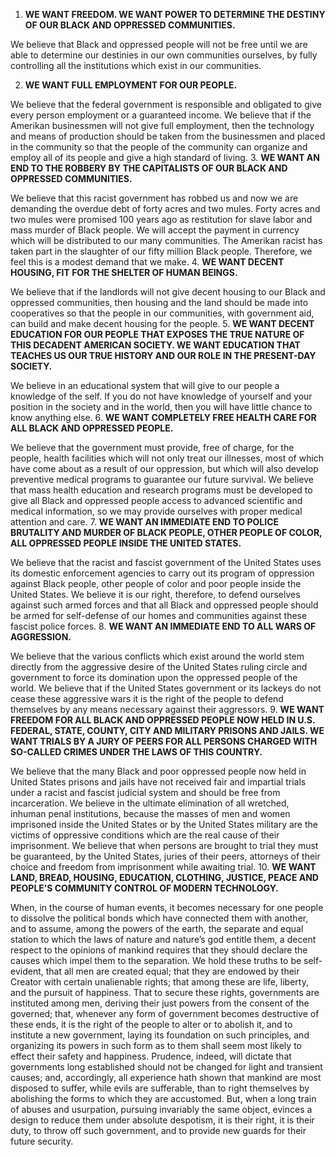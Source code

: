 1. **WE WANT FREEDOM. WE WANT POWER TO DETERMINE THE DESTINY OF OUR BLACK AND OPPRESSED COMMUNITIES.** 

We believe that Black and oppressed people will not be free until we are able to determine our destinies in our own communities ourselves, by fully controlling all the institutions which exist in our communities.

2. **WE WANT FULL EMPLOYMENT FOR OUR PEOPLE.**  

We believe that the federal government is responsible and obligated to give every person employment or a guaranteed income. We believe that if the Amerikan businessmen will not give full employment, then the technology and means of production should be taken from the businessmen and placed in the community so that the people of the community can organize and employ all of its people and give a high standard of living.
3. **WE WANT AN END TO THE ROBBERY BY THE CAPITALISTS OF OUR BLACK AND OPPRESSED COMMUNITIES.**  

We believe that this racist government has robbed us and now we are demanding the overdue debt of forty acres and two mules. Forty acres and two mules were promised 100 years ago as restitution for slave labor and mass murder of Black people. We will accept the payment in currency which will be distributed to our many communities. The Amerikan racist has taken part in the slaughter of our fifty million Black people. Therefore, we feel this is a modest demand that we make.
4. **WE WANT DECENT HOUSING, FIT FOR THE SHELTER OF HUMAN BEINGS.**  

We believe that if the landlords will not give decent housing to our Black and oppressed communities, then housing and the land should be made into cooperatives so that the people in our communities, with government aid, can build and make decent housing for the people.
5. **WE WANT DECENT EDUCATION FOR OUR PEOPLE THAT EXPOSES THE TRUE NATURE OF THIS DECADENT AMERICAN SOCIETY. WE WANT EDUCATION THAT TEACHES US OUR TRUE HISTORY AND OUR ROLE IN THE PRESENT-DAY SOCIETY.**  

We believe in an educational system that will give to our people a knowledge of the self. If you do not have knowledge of yourself and your position in the society and in the world, then you will have little chance to know anything else.
6. **WE WANT COMPLETELY FREE HEALTH CARE FOR ALL BLACK AND OPPRESSED PEOPLE.**  

We believe that the government must provide, free of charge, for the people, health facilities which will not only treat our illnesses, most of which have come about as a result of our oppression, but which will also develop preventive medical programs to guarantee our future survival. We believe that mass health education and research programs must be developed to give all Black and oppressed people access to advanced scientific and medical information, so we may provide ourselves with proper medical attention and care.
7. **WE WANT AN IMMEDIATE END TO POLICE BRUTALITY AND MURDER OF BLACK PEOPLE, OTHER PEOPLE OF COLOR, ALL OPPRESSED PEOPLE INSIDE THE UNITED STATES.**  

We believe that the racist and fascist government of the United States uses its domestic enforcement agencies to carry out its program of oppression against Black people, other people of color and poor people inside the United States. We believe it is our right, therefore, to defend ourselves against such armed forces and that all Black and oppressed people should be armed for self-defense of our homes and communities against these fascist police forces.
8. **WE WANT AN IMMEDIATE END TO ALL WARS OF AGGRESSION.**  

We believe that the various conflicts which exist around the world stem directly from the aggressive desire of the United States ruling circle and government to force its domination upon the oppressed people of the world. We believe that if the United States government or its lackeys do not cease these aggressive wars it is the right of the people to defend themselves by any means necessary against their aggressors.
9. **WE WANT FREEDOM FOR ALL BLACK AND OPPRESSED PEOPLE NOW HELD IN U.S. FEDERAL, STATE, COUNTY, CITY AND MILITARY PRISONS AND JAILS. WE WANT TRIALS BY A JURY OF PEERS FOR ALL PERSONS CHARGED WITH SO-CALLED CRIMES UNDER THE LAWS OF THIS COUNTRY.**  

We believe that the many Black and poor oppressed people now held in United States prisons and jails have not received fair and impartial trials under a racist and fascist judicial system and should be free from incarceration. We believe in the ultimate elimination of all wretched, inhuman penal institutions, because the masses of men and women imprisoned inside the United States or by the United States military are the victims of oppressive conditions which are the real cause of their imprisonment. We believe that when persons are brought to trial they must be guaranteed, by the United States, juries of their peers, attorneys of their choice and freedom from imprisonment while awaiting trial.
10. **WE WANT LAND, BREAD, HOUSING, EDUCATION, CLOTHING, JUSTICE, PEACE AND PEOPLE’S COMMUNITY CONTROL OF MODERN TECHNOLOGY.**  

When, in the course of human events, it becomes necessary for one people to dissolve the political bonds which have connected them with another, and to assume, among the powers of the earth, the separate and equal station to which the laws of nature and nature’s god entitle them, a decent respect to the opinions of mankind requires that they should declare the causes which impel them to the separation.
We hold these truths to be self-evident, that all men are created equal; that they are endowed by their Creator with certain unalienable rights; that among these are life, liberty, and the pursuit of happiness. That to secure these rights, governments are instituted among men, deriving their just powers from the consent of the governed; that, whenever any form of government becomes destructive of these ends, it is the right of the people to alter or to abolish it, and to institute a new government, laying its foundation on such principles, and organizing its powers in such form as to them shall seem most likely to effect their safety and happiness. Prudence, indeed, will dictate that governments long established should not be changed for light and transient causes; and, accordingly, all experience hath shown that mankind are most disposed to suffer, while evils are sufferable, than to right themselves by abolishing the forms to which they are accustomed. But, when a long train of abuses and usurpation, pursuing invariably the same object, evinces a design to reduce them under absolute despotism, it is their right, it is their duty, to throw off such government, and to provide new guards for their future security.
